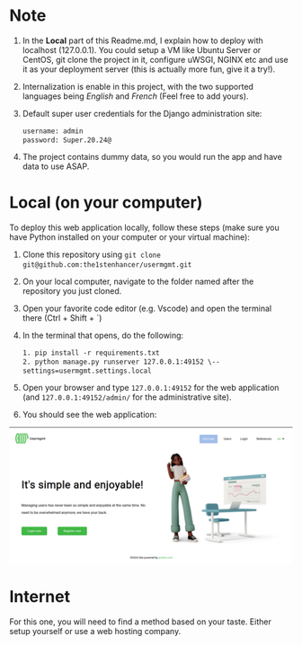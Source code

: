 # **Note**
1. In the **Local** part of this Readme.md, I explain how to deploy with localhost (127.0.0.1). You could setup a VM like Ubuntu Server or CentOS, git clone the project in it, configure uWSGI, NGINX etc and use it as your deployment server (this is actually more fun, give it a try!).

2. Internalization is enable in this project, with the two supported languages being *English* and 
*French* (Feel free to add yours).

3. Default super user credentials for the Django administration site:
   ```
   username: admin
   password: Super.20.24@
   ```

4. The project contains dummy data, so you would run the app and have data to use ASAP.

# **Local (on your computer)**
To deploy this web application locally, follow these steps (make sure you have Python installed on your computer or your virtual machine):

1. Clone this repository using `git clone git@github.com:the1stenhancer/usermgmt.git`

2. On your local computer, navigate to the folder named after the repository you just cloned.

3. Open your favorite code editor (e.g. Vscode) and open the terminal there (Ctrl + Shift + `)

4. In the terminal that opens, do the following:
    ```
	1. pip install -r requirements.txt
	2. python manage.py runserver 127.0.0.1:49152 \--settings=usermgmt.settings.local
    ```

5. Open your browser and type `127.0.0.1:49152` for the web application (and `127.0.0.1:49152/admin/` for the administrative site).

6. You should see the web application:

![Screenshot of the usermgmt web application home page](https://github.com/the1stenhancer/usermgmt/blob/main/crud/static/img/home_screen.png)



# **Internet**
For this one, you will need to find a method based on your taste. Either setup yourself or use a web hosting company.